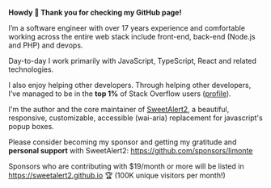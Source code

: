 **Howdy 👋 Thank you for checking my GitHub page!**

I’m a software engineer with over 17 years experience and comfortable working across the entire web stack include front-end, back-end (Node.js and PHP) and devops.

Day-to-day I work primarily with JavaScript, TypeScript, React and related technologies.

I also enjoy helping other developers. Through helping other developers, I’ve managed to be in the **top 1%** of Stack Overflow users ([profile](https://stackoverflow.com/users/1331425/limon-monte?tab=profile)).

I'm the author and the core maintainer of [SweetAlert2](https://github.com/sweetalert2/sweetalert2), a beautiful, responsive, customizable, accessible (wai-aria) replacement for javascript's popup boxes.

Please consider becoming my sponsor and getting my gratitude and **personal support** with SweetAlert2: https://github.com/sponsors/limonte

Sponsors who are contributing with $19/month or more will be listed in https://sweetalert2.github.io 🏆 (100K unique visitors per month!)
